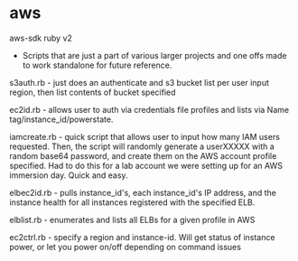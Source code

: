 # aws
aws-sdk ruby v2 
- Scripts that are just a part of various larger projects and one offs made to work standalone for future reference.


s3auth.rb - just does an authenticate and s3 bucket list per user input region, then list contents of bucket specified

ec2id.rb - allows user to auth via credentials file profiles and lists via Name tag/instance_id/powerstate. 

iamcreate.rb - quick script that allows user to input how many IAM users requested. Then, the script will randomly generate a userXXXXX with a random base64 password, and create them on the AWS account profile specified. Had to do this for a lab account we were setting up for an AWS immersion day. Quick and easy.

elbec2id.rb - pulls instance_id's, each instance_id's IP address, and the instance health for all instances registered with the specified ELB.

elblist.rb - enumerates and lists all ELBs for a given profile in AWS 

ec2ctrl.rb - specify a region and instance-id.  Will get status of instance power, or let you power on/off depending on command issues
